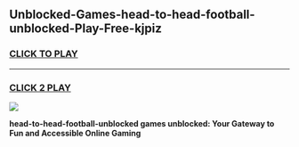 
## Unblocked-Games-head-to-head-football-unblocked-Play-Free-kjpiz
<h3>
<a href="https://premium76.site?title=head-to-head-football-unblocked&ref=12A">CLICK TO PLAY</a></h3>
<hr>

<h3>
<a href="https://premium76.site?title=head-to-head-football-unblocked&ref=12A">CLICK 2 PLAY</a>
  
</h3>

<a href="https://premium76.site?title=head-to-head-football-unblocked&ref=12A"><img src="https://clearcache.store/games.png"></a>


**head-to-head-football-unblocked games unblocked: Your Gateway to Fun and Accessible Online Gaming**
